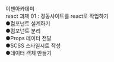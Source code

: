 이젠아카데미 </br>
react 과제 01 : 경동사이트를 react로 작업하기 </br>
●컴포넌트 설계하기 </br>
●컴포넌트 분리 </br>
●Props 데이터 전달 </br>
●SCSS 스타일시트 작성 </br>
●데이터 객체 만들기 </br>
